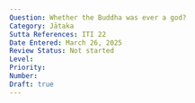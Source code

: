 ```yaml
---
Question: Whether the Buddha was ever a god?
Category: Jātaka
Sutta References: ITI 22
Date Entered: March 26, 2025
Review Status: Not started
Level: 
Priority: 
Number: 
Draft: true
---
```

